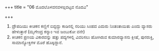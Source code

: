 +++
title = "06 ಮೊದಲೊಳವನವಳಙ್ಗವಟ್ಟವ ನೊದವಿ"

+++
1. ದ್ರೌಪದಿಯು ಕೀಚಕನ ಕಣ್ಣಿಗೆ ಬಿದ್ದದ್ದು ಕಾಡಿನಲ್ಲಿ ನರಿಯು ಸಿಂಹದ ಎದುರು ನಿಂತಂತಾಯಿತು ಎಂದು ವ್ಯಾಸರು ಹೇಳುತ್ತಾರೆ (ಮೃಗೇಂದ್ರ ಕನ್ಯಾಂ ಇವ ಜಂಬುಕೋ ವನೇ)  
2. ಕೀಚಕನ ಪ್ರಣಯ ವಿಕಾರವನ್ನು ಹತ್ತು ಪದ್ಯಗಳಲ್ಲಿ ವಿವರಿಸಲು ಹೋಗಿರುವ ಕುಮಾರವ್ಯಾಸನು ಕ್ಲೀಷೆ, ಪುನರುಕ್ತಿ, ಸಾಮಾನ್ಯೋಕ್ತಿಗಳ ಮೊರೆ ಹೊಕ್ಕಿದ್ದಾನೆ.
